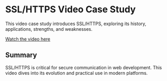 # SSL/HTTPS Video Case Study

This video case study introduces SSL/HTTPS, exploring its history, applications, strengths, and weaknesses.  

[Watch the video here](https://youtu.be/your-video-link)

## Summary
SSL/HTTPS is critical for secure communication in web development. This video dives into its evolution and practical use in modern platforms.
